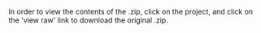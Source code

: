 In order to view the contents of the .zip, click on the project, and click on the 'view raw' link to download the original .zip.
